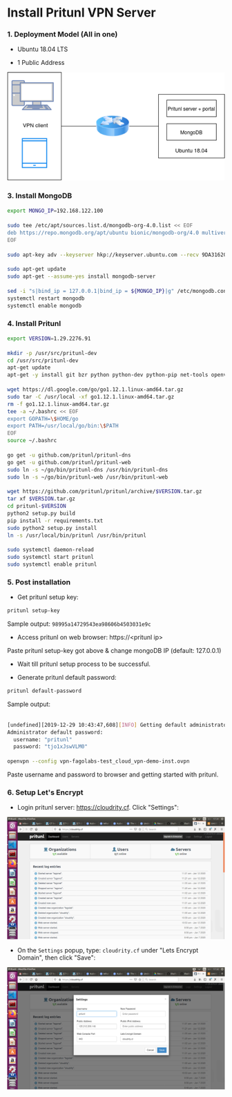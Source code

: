 # Install Pritunl VPN Server

### 1. Deployment Model (All in one)

- Ubuntu 18.04 LTS

- 1 Public Address

![Deployment Model](setup/3.png)

### 3. Install MongoDB


```sh
export MONGO_IP=192.168.122.100

sudo tee /etc/apt/sources.list.d/mongodb-org-4.0.list << EOF
deb https://repo.mongodb.org/apt/ubuntu bionic/mongodb-org/4.0 multiverse
EOF

sudo apt-key adv --keyserver hkp://keyserver.ubuntu.com --recv 9DA31620334BD75D9DCB49F368818C72E52529D4

sudo apt-get update
sudo apt-get --assume-yes install mongodb-server

sed -i "s|bind_ip = 127.0.0.1|bind_ip = ${MONGO_IP}|g" /etc/mongodb.conf
systemctl restart mongodb
systemctl enable mongodb
```

### 4. Install Pritunl


```sh
export VERSION=1.29.2276.91

mkdir -p /usr/src/pritunl-dev
cd /usr/src/pritunl-dev
apt-get update
apt-get -y install git bzr python python-dev python-pip net-tools openvpn bridge-utils psmisc build-essential

wget https://dl.google.com/go/go1.12.1.linux-amd64.tar.gz
sudo tar -C /usr/local -xf go1.12.1.linux-amd64.tar.gz
rm -f go1.12.1.linux-amd64.tar.gz
tee -a ~/.bashrc << EOF
export GOPATH=\$HOME/go
export PATH=/usr/local/go/bin:\$PATH
EOF
source ~/.bashrc

go get -u github.com/pritunl/pritunl-dns
go get -u github.com/pritunl/pritunl-web
sudo ln -s ~/go/bin/pritunl-dns /usr/bin/pritunl-dns
sudo ln -s ~/go/bin/pritunl-web /usr/bin/pritunl-web

wget https://github.com/pritunl/pritunl/archive/$VERSION.tar.gz
tar xf $VERSION.tar.gz
cd pritunl-$VERSION
python2 setup.py build
pip install -r requirements.txt
sudo python2 setup.py install
ln -s /usr/local/bin/pritunl /usr/bin/pritunl

sudo systemctl daemon-reload
sudo systemctl start pritunl
sudo systemctl enable pritunl
```

### 5. Post installation

- Get pritunl setup key:

```sh
pritunl setup-key
```
Sample output: `98995a14729543ea98606b4503031e9c`


- Access pritunl on web browser: https://\<pritunl ip>

Paste pritunl setup-key got above & change mongoDB IP (default: 127.0.0.1)

- Wait till pritunl setup process to be successful.

- Generate pritunl default password:

```sh
pritunl default-password
```

Sample output:

```sh

[undefined][2019-12-29 10:43:47,608][INFO] Getting default administrator password
Administrator default password:
  username: "pritunl"
  password: "tjo1xJswVLM0"

openvpn --config vpn-fagolabs-test_cloud_vpn-demo-inst.ovpn
```

Paste username and password to browser and getting started with pritunl.

### 6. Setup Let's Encrypt

- Login pritunl server: https://cloudrity.cf. Click "Settings":


![frontpages](setup/1.png)


- On the ```Settings``` popup, type: ```cloudrity.cf``` under "Lets Encrypt Domain", then click "Save":

![settings](setup/2.png)
